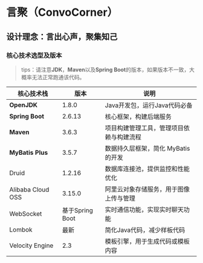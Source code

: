 # 言聚（ConvoCorner）

## 设计理念：言出心声，聚集知己

### 核心技术选型及版本

>tips：请注意**JDK**，**Maven**以及**Spring Boot**的版本，如果版本不一致，大概率无法正常跑通该代码。

| 核心技术栈 | 版本 | 说明 |
| --- | --- | --- |
| **OpenJDK** | 1.8.0 | Java开发包，运行Java代码必备 |
| **Spring Boot** | 2.6.13 | 核心框架，构建后端服务 |
| **Maven** | 3.6.3 | 项目构建管理工具，管理项目依赖与构建流程 |
| **MyBatis Plus** | 3.5.7 | 数据持久层框架，简化 MyBatis 的开发 |
| Druid | 1.2.16 | 数据库连接池，提供监控和性能优化 |
| Alibaba Cloud OSS | 3.15.0 | 阿里云对象存储服务，用于图像上传与管理 |
| WebSocket | 基于Spring Boot | 实时通信功能，实现实时聊天功能 |
| Lombok | 最新 | 简化Java代码，减少样板代码 |
| Velocity Engine | 2.3 | 模板引擎，用于生成代码或模板内容 |
